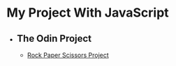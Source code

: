 <body>
    <h1>My Project With JavaScript</h1>
    <ul>
        <li>
            <h2>The Odin Project</h2>
            <ul>
                <li><a href="https://osmanyildiz98.github.io/javascript/the-odin-project/rock-paper-scissors/">Rock Paper Scissors Project</a></li>
            </ul>
        </li>
